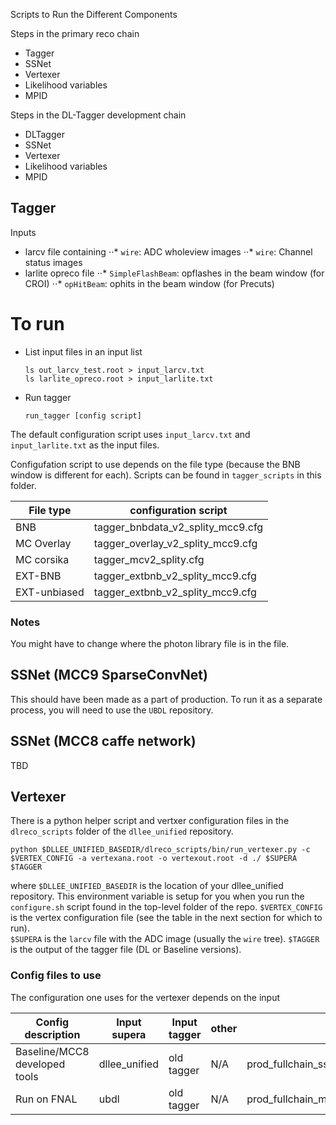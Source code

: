 Scripts to Run the Different Components

Steps in the primary reco chain
* Tagger
* SSNet
* Vertexer
* Likelihood variables
* MPID


Steps in the DL-Tagger development chain
* DLTagger
* SSNet
* Vertexer
* Likelihood variables
* MPID

## Tagger

Inputs

* larcv file containing
⋅⋅* `wire`: ADC wholeview images
⋅⋅* `wire`: Channel status images
* larlite opreco file
⋅⋅* `SimpleFlashBeam`:  opflashes in the beam window (for CROI)
⋅⋅* `opHitBeam`: ophits in the beam window (for Precuts)

# To run

* List input files in an input list

      ls out_larcv_test.root > input_larcv.txt
      ls larlite_opreco.root > input_larlite.txt

* Run tagger

      run_tagger [config script]


The default configuration script uses `input_larcv.txt` and `input_larlite.txt` as the input files.

Configufation script to use depends on the file type (because the BNB window is different for each).
Scripts can be found in `tagger_scripts` in this folder.

| File type    | configuration script |
| ------------ | -------------------- |
| BNB          | tagger_bnbdata_v2_splity_mcc9.cfg |
| MC Overlay   | tagger_overlay_v2_splity_mcc9.cfg |
| MC corsika   | tagger_mcv2_splity.cfg |
| EXT-BNB      | tagger_extbnb_v2_splity_mcc9.cfg |
| EXT-unbiased | tagger_extbnb_v2_splity_mcc9.cfg |

### Notes

You might have to change where the photon library file is in the file.

## SSNet (MCC9 SparseConvNet)

This should have been made as a part of production.
To run it as a separate process, you will need to use the `UBDL` repository.

## SSNet (MCC8 caffe network)

TBD

## Vertexer

There is a python helper script and vertxer configuration files in the `dlreco_scripts` folder of the `dllee_unified` repository.

```
python $DLLEE_UNIFIED_BASEDIR/dlreco_scripts/bin/run_vertexer.py -c $VERTEX_CONFIG -a vertexana.root -o vertexout.root -d ./ $SUPERA $TAGGER
```

where `$DLLEE_UNIFIED_BASEDIR` is the location of your dllee_unified repository. 
This environment variable is setup for you when you run the `configure.sh` script found in the top-level folder of the repo.
`$VERTEX_CONFIG` is the vertex configuration file (see the table in the next section for which to run).  
`$SUPERA` is the `larcv` file with the ADC image (usually the `wire` tree).
`$TAGGER` is the output of the tagger file (DL or Baseline versions).

### Config files to use

The configuration one uses for the vertexer depends on the input 

| Config description            | Input supera  | Input tagger | other |  config file   |
| ----------------------------- | ------------- | ------------ | ----- | -----------    |
| Baseline/MCC8 developed tools | dllee_unified | old tagger   |  N/A  | prod_fullchain_ssnet_combined_newtag_extbnb_c10_union_server.cfg |
| Run on FNAL                   | ubdl          | old tagger   |  N/A  | prod_fullchain_mcc9ssnet_combined_newtag_extbnb_c10_union.cfg |
